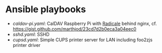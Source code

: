 # Ansible playbooks

- _caldav-pi.yaml_: CalDAV Raspberry Pi with [Radicale](http://radicale.org/) behind nginx, cf. https://gist.github.com/marthjod/23cd7d2b0eca3a04eec0
- _sshd.yaml_: SSHD
- _cupsd.yaml_: Simple CUPS printer server for LAN including foo2zjs printer driver
